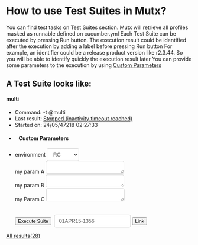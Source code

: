 How to use Test Suites in Mutx?
==============

You can find test tasks on Test Suites section.
Mutx will retrieve all profiles masked as runnable defined on cucumber.yml
Each Test Suite can be executed by pressing Run button. The execution result could be identified after the execution by adding a label before pressing Run button
For example, an identifier could be a release product version like r2.3.44. So you will be able to identify quickly the execution result later
You can provide some parameters to the execution by using [Custom Parameters](/mutx/help/custom_parameters "Custom Parameters")

A Test Suite looks like:
---------------------

<div class="panel panel-primary">
  <div class="panel-heading" data-toggle="collapse" data-target="#multi">
    <h4 class="panel-title">multi</h4>
  </div>
  <div class="panel-body collapse in" id="multi">
    <ul class="list-group">
      <li class="list-group-item">Command: -t @multi</li>
      <li class="list-group-item">Last result:&nbsp;<a href="#" class="label label-danger" >Stopped (inactivity timeout reached)</a></li>
      <li class="list-group-item">Started on:&nbsp;24/05/47218 02:27:33</li>
      <li class="list-group-item">
        <form name="run" id="multi" method="get" action="#">
          <h4 title="This parameters will be passed to the test task execution">&nbsp;&nbsp;&nbsp;Custom Parameters</h4>
          <div class="container" style="width: inherit">
          <li class="list-group-item" style="position:relative; with=100%">
            <div class="form-group-sm">
              <label class="col-sm-2 control-label" for="formGroupInputSmall">environment</label>
              <select id="environment" name="environment" class="customParam" style="height: 34px; padding: 6px 12px; font-size: 14px; line-height: 1.42857143; color: #555; background-color: #fff; background-image: none; border: 1px solid #ccc; border-radius: 4px; font-weight:normal;">
                <option value="RC">RC</option>
                <option value="BETA">BETA</option>
                <option value="PROD">PROD</option>
              </select>
              <input type="text" id="otro0" name="otro" value="Enter otro" onfocus="if (this.value==&quot;Enter otro&quot;) this.value=&quot;&quot;;" placeholder="" style="display: none; height: 34px; padding: 6px 12px; font-size: 14px; line-height: 1.42857143; color: #555; background-color: #fff; background-image: none; border: 1px solid #ccc; border-radius: 4px;"></div>
              <div class="form-group-sm">
                <label class="col-sm-2 control-label" for="formGroupInputSmall">my param A</label>
                <textarea class="customParam" type="text" name="blabla" placeholder="" style="height: 34px; padding: 6px 12px; font-size: 14px; line-height: 1.42857143; color: #555; background-color: #fff; background-image: none; border: 1px solid #ccc; border-radius: 4px; max-width: 70%; max-height: 500px; min-height: 34px; min-width: 212px; font-weight:normal;"></textarea>
              </div>
              <div class="form-group-sm">
                <label class="col-sm-2 control-label" for="formGroupInputSmall">my param B</label>
                  <textarea class="customParam" type="text" name="etc" placeholder="" style="height: 34px; padding: 6px 12px; font-size: 14px; line-height: 1.42857143; color: #555; background-color: #fff; background-image: none; border: 1px solid #ccc; border-radius: 4px; max-width: 70%; max-height: 500px; min-height: 34px; min-width: 212px; font-weight:normal;"></textarea>
              </div>
              <div class="form-group-sm">
                <label class="col-sm-2 control-label" for="formGroupInputSmall">my Param C</label>
                <textarea class="customParam" type="text" name="country" placeholder="" style="height: 34px; padding: 6px 12px; font-size: 14px; line-height: 1.42857143; color: #555; background-color: #fff; background-image: none; border: 1px solid #ccc; border-radius: 4px; max-width: 70%; max-height: 500px; min-height: 34px; min-width: 212px; font-weight:normal;"></textarea>
              </div>
            </li>
          </div>
          <br><br>
            <input type="submit" class="btn btn-success" value="Execute Suite">&nbsp;
            <input type="text" name="execution_name" class="customParam" title="This value could be used to identify the result execution from other execution of this task. E.g: You could use the release your are going to test" placeholder="Identify your execution" value="01APR15-1356" style="height: 34px; padding: 6px 12px; font-size: 14px; line-height: 1.42857143; color: #555; background-color: #fff; background-image: none; border: 1px solid #ccc; border-radius: 4px; font-weight:normal;">
            <button type="button" class="btn btn-default" aria-label="Left Align" data-toggle="modal" data-target="#myModal" onclick="javascript:starter_link(&quot;multi&quot;);">
              <span class="glyphicon glyphicon-star" aria-hidden="true">Link</span>
            </button>
          </form>
        </li>
      </ul>
      <a href="#" class="btn btn-default pull-center">All results(28)</a>
    </div>
  </div>